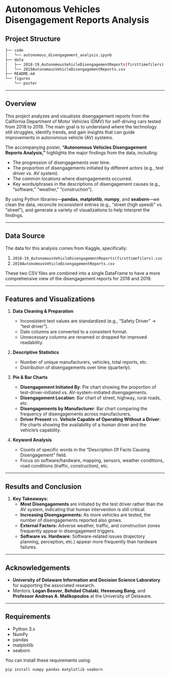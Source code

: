 # Autonomous Vehicles Disengagement Reports Analysis
## Project Structure
```bash
├── code
│   └── autonomous_disengagement_analysis.ipynb
├── data
│   ├── 2018-19_AutonomousVehicleDisengagementReports(firsttimefilers).csv
│   └── 2019AutonomousVehicleDisengagementReports.csv
├── README.md
└── figures
    └── poster
```

--- 

## Overview
This project analyzes and visualizes disengagement reports from the California Department of Motor Vehicles (DMV) for self-driving cars tested from 2018 to 2019. The main goal is to understand where the technology still struggles, identify trends, and gain insights that can guide improvements in autonomous vehicle (AV) systems.

The accompanying poster, **“Autonomous Vehicles Disengagement Reports Analysis,”** highlights the major findings from the data, including:
- The progression of disengagements over time.
- The proportion of disengagements initiated by different actors (e.g., test driver vs. AV system).
- The common locations where disengagements occurred.
- Key words/phrases in the descriptions of disengagement causes (e.g., “software,” “weather,” “construction”).

By using Python libraries—**pandas**, **matplotlib**, **numpy**, and **seaborn**—we clean the data, reconcile inconsistent entries (e.g., “street (high speed)” vs. “street”), and generate a variety of visualizations to help interpret the findings.

---

## Data Source
The data for this analysis comes from Kaggle, specifically:
1. `2018-19_AutonomousVehicleDisengagementReports(firsttimefilers).csv`  
2. `2019AutonomousVehicleDisengagementReports.csv`

These two CSV files are combined into a single DataFrame to have a more comprehensive view of the disengagement reports for 2018 and 2019.

---

## Features and Visualizations
1. **Data Cleaning & Preparation**  
   - Inconsistent text values are standardized (e.g., “Safety Driver” → “test driver”).  
   - Date columns are converted to a consistent format.  
   - Unnecessary columns are renamed or dropped for improved readability.

2. **Descriptive Statistics**  
   - Number of unique manufacturers, vehicles, total reports, etc.  
   - Distribution of disengagements over time (quarterly).

3. **Pie & Bar Charts**  
   - **Disengagement Initiated By**: Pie chart showing the proportion of test-driver-initiated vs. AV-system-initiated disengagements.  
   - **Disengagement Location**: Bar chart of street, highway, rural roads, etc.  
   - **Disengagements by Manufacturer**: Bar chart comparing the frequency of disengagements across manufacturers.  
   - **Driver Present** vs. **Vehicle Capable of Operating Without a Driver**: Pie charts showing the availability of a human driver and the vehicle’s capability.

4. **Keyword Analysis**  
   - Counts of specific words in the “Description Of Facts Causing Disengagement” field.  
   - Focus on software/hardware, mapping, sensors, weather conditions, road conditions (traffic, construction), etc.

---

## Results and Conclusion 
1. **Key Takeaways:** 
    - **Most Disengagements** are initiated by the test driver rather than the AV system, indicating that human intervention is still critical.
    - **Increasing Disengagements:** As more vehicles are tested, the number of disengagements reported also grows.
    - **External Factors:** Adverse weather, traffic, and construction zones frequently appear in disengagement triggers.
    - **Software vs. Hardware:** Software-related issues (trajectory planning, perception, etc.) appear more frequently than hardware failures.

--- 

## Acknowledgements
- **University of Delaware Information and Decision Science Laboratory** for supporting the associated research.
- Mentors: **Logan Beaver**, **Behdad Chalaki**, **Heeseung Bang**, and **Professor Andreas A. Malikopoulos** at the University of Delaware.

--- 


## Requirements
- Python 3.x
- NumPy
- pandas
- matplotlib
- seaborn

You can install these requirements using:
```bash
pip install numpy pandas matplotlib seaborn
